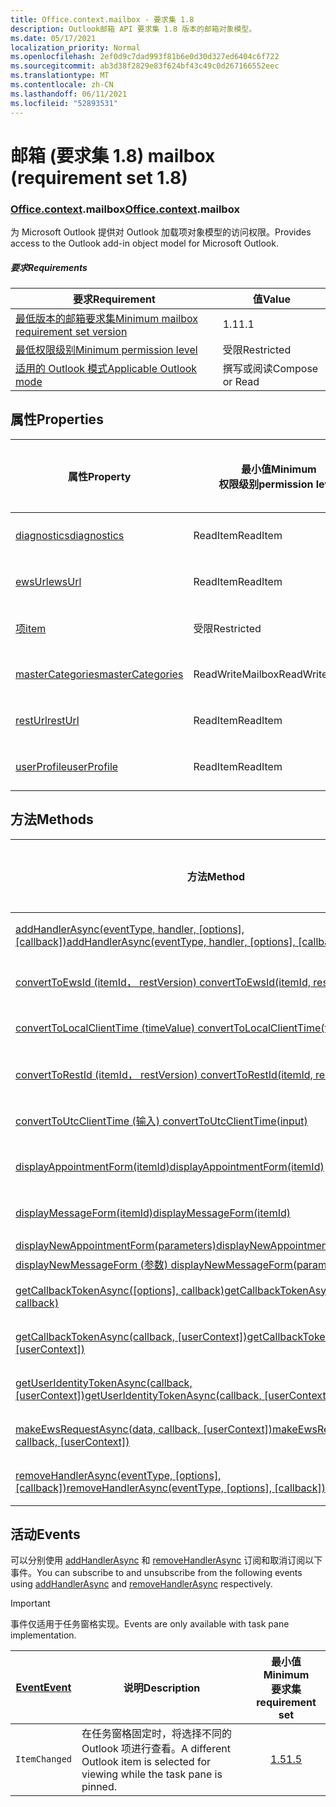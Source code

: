 ```yaml
---
title: Office.context.mailbox - 要求集 1.8
description: Outlook邮箱 API 要求集 1.8 版本的邮箱对象模型。
ms.date: 05/17/2021
localization_priority: Normal
ms.openlocfilehash: 2ef0d9c7dad993f81b6e0d30d327ed6404c6f722
ms.sourcegitcommit: ab3d38f2829e83f624bf43c49c0d267166552eec
ms.translationtype: MT
ms.contentlocale: zh-CN
ms.lasthandoff: 06/11/2021
ms.locfileid: "52893531"
---
```

# <a name="mailbox-requirement-set-18"></a><span data-ttu-id="69758-103">邮箱 (要求集 1.8) </span><span class="sxs-lookup"><span data-stu-id="69758-103">mailbox (requirement set 1.8)</span></span>

### <a name="officecontextmailbox"></a><span data-ttu-id="69758-104">[Office](office.md)[.context](office.context.md).mailbox</span><span class="sxs-lookup"><span data-stu-id="69758-104">[Office](office.md)[.context](office.context.md).mailbox</span></span>

<span data-ttu-id="69758-105">为 Microsoft Outlook 提供对 Outlook 加载项对象模型的访问权限。</span><span class="sxs-lookup"><span data-stu-id="69758-105">Provides access to the Outlook add-in object model for Microsoft Outlook.</span></span>

##### <a name="requirements"></a><span data-ttu-id="69758-106">要求</span><span class="sxs-lookup"><span data-stu-id="69758-106">Requirements</span></span>

|<span data-ttu-id="69758-107">要求</span><span class="sxs-lookup"><span data-stu-id="69758-107">Requirement</span></span>| <span data-ttu-id="69758-108">值</span><span class="sxs-lookup"><span data-stu-id="69758-108">Value</span></span>|
|---|---|
|[<span data-ttu-id="69758-109">最低版本的邮箱要求集</span><span class="sxs-lookup"><span data-stu-id="69758-109">Minimum mailbox requirement set version</span></span>](../../requirement-sets/outlook-api-requirement-sets.md)| <span data-ttu-id="69758-110">1.1</span><span class="sxs-lookup"><span data-stu-id="69758-110">1.1</span></span>|
|[<span data-ttu-id="69758-111">最低权限级别</span><span class="sxs-lookup"><span data-stu-id="69758-111">Minimum permission level</span></span>](../../../outlook/understanding-outlook-add-in-permissions.md)| <span data-ttu-id="69758-112">受限</span><span class="sxs-lookup"><span data-stu-id="69758-112">Restricted</span></span>|
|[<span data-ttu-id="69758-113">适用的 Outlook 模式</span><span class="sxs-lookup"><span data-stu-id="69758-113">Applicable Outlook mode</span></span>](../../../outlook/outlook-add-ins-overview.md#extension-points)| <span data-ttu-id="69758-114">撰写或阅读</span><span class="sxs-lookup"><span data-stu-id="69758-114">Compose or Read</span></span>|

## <a name="properties"></a><span data-ttu-id="69758-115">属性</span><span class="sxs-lookup"><span data-stu-id="69758-115">Properties</span></span>

| <span data-ttu-id="69758-116">属性</span><span class="sxs-lookup"><span data-stu-id="69758-116">Property</span></span> | <span data-ttu-id="69758-117">最小值</span><span class="sxs-lookup"><span data-stu-id="69758-117">Minimum</span></span><br><span data-ttu-id="69758-118">权限级别</span><span class="sxs-lookup"><span data-stu-id="69758-118">permission level</span></span> | <span data-ttu-id="69758-119">模式</span><span class="sxs-lookup"><span data-stu-id="69758-119">Modes</span></span> | <span data-ttu-id="69758-120">返回类型</span><span class="sxs-lookup"><span data-stu-id="69758-120">Return type</span></span> | <span data-ttu-id="69758-121">最小值</span><span class="sxs-lookup"><span data-stu-id="69758-121">Minimum</span></span><br><span data-ttu-id="69758-122">要求集</span><span class="sxs-lookup"><span data-stu-id="69758-122">requirement set</span></span> |
|---|---|---|---|:---:|
| [<span data-ttu-id="69758-123">diagnostics</span><span class="sxs-lookup"><span data-stu-id="69758-123">diagnostics</span></span>](/javascript/api/outlook/office.mailbox?view=outlook-js-1.8&preserve-view=true#diagnostics) | <span data-ttu-id="69758-124">ReadItem</span><span class="sxs-lookup"><span data-stu-id="69758-124">ReadItem</span></span> | <span data-ttu-id="69758-125">撰写</span><span class="sxs-lookup"><span data-stu-id="69758-125">Compose</span></span><br><span data-ttu-id="69758-126">读取</span><span class="sxs-lookup"><span data-stu-id="69758-126">Read</span></span> | [<span data-ttu-id="69758-127">Diagnostics</span><span class="sxs-lookup"><span data-stu-id="69758-127">Diagnostics</span></span>](/javascript/api/outlook/office.diagnostics?view=outlook-js-1.8&preserve-view=true) | [<span data-ttu-id="69758-128">1.1</span><span class="sxs-lookup"><span data-stu-id="69758-128">1.1</span></span>](../requirement-set-1.1/outlook-requirement-set-1.1.md) |
| [<span data-ttu-id="69758-129">ewsUrl</span><span class="sxs-lookup"><span data-stu-id="69758-129">ewsUrl</span></span>](/javascript/api/outlook/office.mailbox?view=outlook-js-1.8&preserve-view=true#ewsurl) | <span data-ttu-id="69758-130">ReadItem</span><span class="sxs-lookup"><span data-stu-id="69758-130">ReadItem</span></span> | <span data-ttu-id="69758-131">撰写</span><span class="sxs-lookup"><span data-stu-id="69758-131">Compose</span></span><br><span data-ttu-id="69758-132">读取</span><span class="sxs-lookup"><span data-stu-id="69758-132">Read</span></span> | <span data-ttu-id="69758-133">String</span><span class="sxs-lookup"><span data-stu-id="69758-133">String</span></span> | [<span data-ttu-id="69758-134">1.1</span><span class="sxs-lookup"><span data-stu-id="69758-134">1.1</span></span>](../requirement-set-1.1/outlook-requirement-set-1.1.md) |
| [<span data-ttu-id="69758-135">项</span><span class="sxs-lookup"><span data-stu-id="69758-135">item</span></span>](office.context.mailbox.item.md) | <span data-ttu-id="69758-136">受限</span><span class="sxs-lookup"><span data-stu-id="69758-136">Restricted</span></span> | <span data-ttu-id="69758-137">撰写</span><span class="sxs-lookup"><span data-stu-id="69758-137">Compose</span></span><br><span data-ttu-id="69758-138">读取</span><span class="sxs-lookup"><span data-stu-id="69758-138">Read</span></span> | [<span data-ttu-id="69758-139">项目</span><span class="sxs-lookup"><span data-stu-id="69758-139">Item</span></span>](/javascript/api/outlook/office.item?view=outlook-js-1.8&preserve-view=true) | [<span data-ttu-id="69758-140">1.1</span><span class="sxs-lookup"><span data-stu-id="69758-140">1.1</span></span>](../requirement-set-1.1/outlook-requirement-set-1.1.md) |
| [<span data-ttu-id="69758-141">masterCategories</span><span class="sxs-lookup"><span data-stu-id="69758-141">masterCategories</span></span>](/javascript/api/outlook/office.mailbox?view=outlook-js-1.8&preserve-view=true#mastercategories) | <span data-ttu-id="69758-142">ReadWriteMailbox</span><span class="sxs-lookup"><span data-stu-id="69758-142">ReadWriteMailbox</span></span> | <span data-ttu-id="69758-143">撰写</span><span class="sxs-lookup"><span data-stu-id="69758-143">Compose</span></span><br><span data-ttu-id="69758-144">读取</span><span class="sxs-lookup"><span data-stu-id="69758-144">Read</span></span> | [<span data-ttu-id="69758-145">MasterCategories</span><span class="sxs-lookup"><span data-stu-id="69758-145">MasterCategories</span></span>](/javascript/api/outlook/office.mastercategories?view=outlook-js-1.8&preserve-view=true) | [<span data-ttu-id="69758-146">1.8</span><span class="sxs-lookup"><span data-stu-id="69758-146">1.8</span></span>](../requirement-set-1.8/outlook-requirement-set-1.8.md) |
| [<span data-ttu-id="69758-147">restUrl</span><span class="sxs-lookup"><span data-stu-id="69758-147">restUrl</span></span>](/javascript/api/outlook/office.mailbox?view=outlook-js-1.8&preserve-view=true#resturl) | <span data-ttu-id="69758-148">ReadItem</span><span class="sxs-lookup"><span data-stu-id="69758-148">ReadItem</span></span> | <span data-ttu-id="69758-149">撰写</span><span class="sxs-lookup"><span data-stu-id="69758-149">Compose</span></span><br><span data-ttu-id="69758-150">读取</span><span class="sxs-lookup"><span data-stu-id="69758-150">Read</span></span> | <span data-ttu-id="69758-151">String</span><span class="sxs-lookup"><span data-stu-id="69758-151">String</span></span> | [<span data-ttu-id="69758-152">1.5</span><span class="sxs-lookup"><span data-stu-id="69758-152">1.5</span></span>](../requirement-set-1.5/outlook-requirement-set-1.5.md) |
| [<span data-ttu-id="69758-153">userProfile</span><span class="sxs-lookup"><span data-stu-id="69758-153">userProfile</span></span>](/javascript/api/outlook/office.mailbox?view=outlook-js-1.8&preserve-view=true#userprofile) | <span data-ttu-id="69758-154">ReadItem</span><span class="sxs-lookup"><span data-stu-id="69758-154">ReadItem</span></span> | <span data-ttu-id="69758-155">撰写</span><span class="sxs-lookup"><span data-stu-id="69758-155">Compose</span></span><br><span data-ttu-id="69758-156">读取</span><span class="sxs-lookup"><span data-stu-id="69758-156">Read</span></span> | [<span data-ttu-id="69758-157">UserProfile</span><span class="sxs-lookup"><span data-stu-id="69758-157">UserProfile</span></span>](/javascript/api/outlook/office.userprofile?view=outlook-js-1.8&preserve-view=true) | [<span data-ttu-id="69758-158">1.1</span><span class="sxs-lookup"><span data-stu-id="69758-158">1.1</span></span>](../requirement-set-1.1/outlook-requirement-set-1.1.md) |

## <a name="methods"></a><span data-ttu-id="69758-159">方法</span><span class="sxs-lookup"><span data-stu-id="69758-159">Methods</span></span>

| <span data-ttu-id="69758-160">方法</span><span class="sxs-lookup"><span data-stu-id="69758-160">Method</span></span> | <span data-ttu-id="69758-161">最小值</span><span class="sxs-lookup"><span data-stu-id="69758-161">Minimum</span></span><br><span data-ttu-id="69758-162">权限级别</span><span class="sxs-lookup"><span data-stu-id="69758-162">permission level</span></span> | <span data-ttu-id="69758-163">模式</span><span class="sxs-lookup"><span data-stu-id="69758-163">Modes</span></span> | <span data-ttu-id="69758-164">最小值</span><span class="sxs-lookup"><span data-stu-id="69758-164">Minimum</span></span><br><span data-ttu-id="69758-165">要求集</span><span class="sxs-lookup"><span data-stu-id="69758-165">requirement set</span></span> |
|---|---|---|:---:|
| <span data-ttu-id="69758-166">[addHandlerAsync(eventType, handler, [options], [callback])](/javascript/api/outlook/office.mailbox?view=outlook-js-1.8&preserve-view=true#addhandlerasync-eventtype--handler--options--callback-)</span><span class="sxs-lookup"><span data-stu-id="69758-166">[addHandlerAsync(eventType, handler, [options], [callback])](/javascript/api/outlook/office.mailbox?view=outlook-js-1.8&preserve-view=true#addhandlerasync-eventtype--handler--options--callback-)</span></span> | <span data-ttu-id="69758-167">ReadItem</span><span class="sxs-lookup"><span data-stu-id="69758-167">ReadItem</span></span> | <span data-ttu-id="69758-168">撰写</span><span class="sxs-lookup"><span data-stu-id="69758-168">Compose</span></span><br><span data-ttu-id="69758-169">读取</span><span class="sxs-lookup"><span data-stu-id="69758-169">Read</span></span> | [<span data-ttu-id="69758-170">1.5</span><span class="sxs-lookup"><span data-stu-id="69758-170">1.5</span></span>](../requirement-set-1.5/outlook-requirement-set-1.5.md) |
| [<span data-ttu-id="69758-171">convertToEwsId (itemId， restVersion) </span><span class="sxs-lookup"><span data-stu-id="69758-171">convertToEwsId(itemId, restVersion)</span></span>](/javascript/api/outlook/office.mailbox?view=outlook-js-1.8&preserve-view=true#converttoewsid-itemid--restversion-) | <span data-ttu-id="69758-172">受限</span><span class="sxs-lookup"><span data-stu-id="69758-172">Restricted</span></span> | <span data-ttu-id="69758-173">撰写</span><span class="sxs-lookup"><span data-stu-id="69758-173">Compose</span></span><br><span data-ttu-id="69758-174">读取</span><span class="sxs-lookup"><span data-stu-id="69758-174">Read</span></span> | [<span data-ttu-id="69758-175">1.3</span><span class="sxs-lookup"><span data-stu-id="69758-175">1.3</span></span>](../requirement-set-1.3/outlook-requirement-set-1.3.md) |
| [<span data-ttu-id="69758-176">convertToLocalClientTime (timeValue) </span><span class="sxs-lookup"><span data-stu-id="69758-176">convertToLocalClientTime(timeValue)</span></span>](/javascript/api/outlook/office.mailbox?view=outlook-js-1.8&preserve-view=true#converttolocalclienttime-timevalue-) | <span data-ttu-id="69758-177">ReadItem</span><span class="sxs-lookup"><span data-stu-id="69758-177">ReadItem</span></span> | <span data-ttu-id="69758-178">撰写</span><span class="sxs-lookup"><span data-stu-id="69758-178">Compose</span></span><br><span data-ttu-id="69758-179">读取</span><span class="sxs-lookup"><span data-stu-id="69758-179">Read</span></span> | [<span data-ttu-id="69758-180">1.1</span><span class="sxs-lookup"><span data-stu-id="69758-180">1.1</span></span>](../requirement-set-1.1/outlook-requirement-set-1.1.md) |
| [<span data-ttu-id="69758-181">convertToRestId (itemId， restVersion) </span><span class="sxs-lookup"><span data-stu-id="69758-181">convertToRestId(itemId, restVersion)</span></span>](/javascript/api/outlook/office.mailbox?view=outlook-js-1.8&preserve-view=true#converttorestid-itemid--restversion-) | <span data-ttu-id="69758-182">受限</span><span class="sxs-lookup"><span data-stu-id="69758-182">Restricted</span></span> | <span data-ttu-id="69758-183">撰写</span><span class="sxs-lookup"><span data-stu-id="69758-183">Compose</span></span><br><span data-ttu-id="69758-184">读取</span><span class="sxs-lookup"><span data-stu-id="69758-184">Read</span></span> | [<span data-ttu-id="69758-185">1.3</span><span class="sxs-lookup"><span data-stu-id="69758-185">1.3</span></span>](../requirement-set-1.3/outlook-requirement-set-1.3.md) |
| [<span data-ttu-id="69758-186">convertToUtcClientTime (输入) </span><span class="sxs-lookup"><span data-stu-id="69758-186">convertToUtcClientTime(input)</span></span>](/javascript/api/outlook/office.mailbox?view=outlook-js-1.8&preserve-view=true#converttoutcclienttime-input-) | <span data-ttu-id="69758-187">ReadItem</span><span class="sxs-lookup"><span data-stu-id="69758-187">ReadItem</span></span> | <span data-ttu-id="69758-188">撰写</span><span class="sxs-lookup"><span data-stu-id="69758-188">Compose</span></span><br><span data-ttu-id="69758-189">读取</span><span class="sxs-lookup"><span data-stu-id="69758-189">Read</span></span> | [<span data-ttu-id="69758-190">1.1</span><span class="sxs-lookup"><span data-stu-id="69758-190">1.1</span></span>](../requirement-set-1.1/outlook-requirement-set-1.1.md) |
| [<span data-ttu-id="69758-191">displayAppointmentForm(itemId)</span><span class="sxs-lookup"><span data-stu-id="69758-191">displayAppointmentForm(itemId)</span></span>](/javascript/api/outlook/office.mailbox?view=outlook-js-1.8&preserve-view=true#displayappointmentform-itemid-) | <span data-ttu-id="69758-192">ReadItem</span><span class="sxs-lookup"><span data-stu-id="69758-192">ReadItem</span></span> | <span data-ttu-id="69758-193">撰写</span><span class="sxs-lookup"><span data-stu-id="69758-193">Compose</span></span><br><span data-ttu-id="69758-194">读取</span><span class="sxs-lookup"><span data-stu-id="69758-194">Read</span></span> | [<span data-ttu-id="69758-195">1.1</span><span class="sxs-lookup"><span data-stu-id="69758-195">1.1</span></span>](../requirement-set-1.1/outlook-requirement-set-1.1.md) |
| [<span data-ttu-id="69758-196">displayMessageForm(itemId)</span><span class="sxs-lookup"><span data-stu-id="69758-196">displayMessageForm(itemId)</span></span>](/javascript/api/outlook/office.mailbox?view=outlook-js-1.8&preserve-view=true#displaymessageform-itemid-) | <span data-ttu-id="69758-197">ReadItem</span><span class="sxs-lookup"><span data-stu-id="69758-197">ReadItem</span></span> | <span data-ttu-id="69758-198">撰写</span><span class="sxs-lookup"><span data-stu-id="69758-198">Compose</span></span><br><span data-ttu-id="69758-199">读取</span><span class="sxs-lookup"><span data-stu-id="69758-199">Read</span></span> | [<span data-ttu-id="69758-200">1.1</span><span class="sxs-lookup"><span data-stu-id="69758-200">1.1</span></span>](../requirement-set-1.1/outlook-requirement-set-1.1.md) |
| [<span data-ttu-id="69758-201">displayNewAppointmentForm(parameters)</span><span class="sxs-lookup"><span data-stu-id="69758-201">displayNewAppointmentForm(parameters)</span></span>](/javascript/api/outlook/office.mailbox?view=outlook-js-1.8&preserve-view=true#displaynewappointmentform-parameters-) | <span data-ttu-id="69758-202">ReadItem</span><span class="sxs-lookup"><span data-stu-id="69758-202">ReadItem</span></span> | <span data-ttu-id="69758-203">读取</span><span class="sxs-lookup"><span data-stu-id="69758-203">Read</span></span> | [<span data-ttu-id="69758-204">1.1</span><span class="sxs-lookup"><span data-stu-id="69758-204">1.1</span></span>](../requirement-set-1.1/outlook-requirement-set-1.1.md) |
| [<span data-ttu-id="69758-205">displayNewMessageForm (参数) </span><span class="sxs-lookup"><span data-stu-id="69758-205">displayNewMessageForm(parameters)</span></span>](/javascript/api/outlook/office.mailbox?view=outlook-js-1.8&preserve-view=true#displaynewmessageform-parameters-) | <span data-ttu-id="69758-206">ReadItem</span><span class="sxs-lookup"><span data-stu-id="69758-206">ReadItem</span></span> | <span data-ttu-id="69758-207">读取</span><span class="sxs-lookup"><span data-stu-id="69758-207">Read</span></span> | [<span data-ttu-id="69758-208">1.6</span><span class="sxs-lookup"><span data-stu-id="69758-208">1.6</span></span>](../requirement-set-1.6/outlook-requirement-set-1.6.md) |
| <span data-ttu-id="69758-209">[getCallbackTokenAsync([options], callback)](/javascript/api/outlook/office.mailbox?view=outlook-js-1.8&preserve-view=true#getcallbacktokenasync-options--callback-)</span><span class="sxs-lookup"><span data-stu-id="69758-209">[getCallbackTokenAsync([options], callback)](/javascript/api/outlook/office.mailbox?view=outlook-js-1.8&preserve-view=true#getcallbacktokenasync-options--callback-)</span></span> | <span data-ttu-id="69758-210">ReadItem</span><span class="sxs-lookup"><span data-stu-id="69758-210">ReadItem</span></span> | <span data-ttu-id="69758-211">撰写</span><span class="sxs-lookup"><span data-stu-id="69758-211">Compose</span></span><br><span data-ttu-id="69758-212">读取</span><span class="sxs-lookup"><span data-stu-id="69758-212">Read</span></span> | [<span data-ttu-id="69758-213">1.5</span><span class="sxs-lookup"><span data-stu-id="69758-213">1.5</span></span>](../requirement-set-1.5/outlook-requirement-set-1.5.md) |
| <span data-ttu-id="69758-214">[getCallbackTokenAsync(callback, [userContext])](/javascript/api/outlook/office.mailbox?view=outlook-js-1.8&preserve-view=true#getcallbacktokenasync-callback--usercontext-)</span><span class="sxs-lookup"><span data-stu-id="69758-214">[getCallbackTokenAsync(callback, [userContext])](/javascript/api/outlook/office.mailbox?view=outlook-js-1.8&preserve-view=true#getcallbacktokenasync-callback--usercontext-)</span></span> | <span data-ttu-id="69758-215">ReadItem</span><span class="sxs-lookup"><span data-stu-id="69758-215">ReadItem</span></span> | <span data-ttu-id="69758-216">撰写</span><span class="sxs-lookup"><span data-stu-id="69758-216">Compose</span></span><br><span data-ttu-id="69758-217">读取</span><span class="sxs-lookup"><span data-stu-id="69758-217">Read</span></span> | [<span data-ttu-id="69758-218">1.3</span><span class="sxs-lookup"><span data-stu-id="69758-218">1.3</span></span>](../requirement-set-1.3/outlook-requirement-set-1.3.md)<br>[<span data-ttu-id="69758-219">1.1</span><span class="sxs-lookup"><span data-stu-id="69758-219">1.1</span></span>](../requirement-set-1.1/outlook-requirement-set-1.1.md) |
| <span data-ttu-id="69758-220">[getUserIdentityTokenAsync(callback, [userContext])](/javascript/api/outlook/office.mailbox?view=outlook-js-1.8&preserve-view=true#getuseridentitytokenasync-callback--usercontext-)</span><span class="sxs-lookup"><span data-stu-id="69758-220">[getUserIdentityTokenAsync(callback, [userContext])](/javascript/api/outlook/office.mailbox?view=outlook-js-1.8&preserve-view=true#getuseridentitytokenasync-callback--usercontext-)</span></span> | <span data-ttu-id="69758-221">ReadItem</span><span class="sxs-lookup"><span data-stu-id="69758-221">ReadItem</span></span> | <span data-ttu-id="69758-222">撰写</span><span class="sxs-lookup"><span data-stu-id="69758-222">Compose</span></span><br><span data-ttu-id="69758-223">读取</span><span class="sxs-lookup"><span data-stu-id="69758-223">Read</span></span> | [<span data-ttu-id="69758-224">1.1</span><span class="sxs-lookup"><span data-stu-id="69758-224">1.1</span></span>](../requirement-set-1.1/outlook-requirement-set-1.1.md) |
| <span data-ttu-id="69758-225">[makeEwsRequestAsync(data, callback, [userContext])](/javascript/api/outlook/office.mailbox?view=outlook-js-1.8&preserve-view=true#makeewsrequestasync-data--callback--usercontext-)</span><span class="sxs-lookup"><span data-stu-id="69758-225">[makeEwsRequestAsync(data, callback, [userContext])](/javascript/api/outlook/office.mailbox?view=outlook-js-1.8&preserve-view=true#makeewsrequestasync-data--callback--usercontext-)</span></span> | <span data-ttu-id="69758-226">ReadWriteMailbox</span><span class="sxs-lookup"><span data-stu-id="69758-226">ReadWriteMailbox</span></span> | <span data-ttu-id="69758-227">撰写</span><span class="sxs-lookup"><span data-stu-id="69758-227">Compose</span></span><br><span data-ttu-id="69758-228">读取</span><span class="sxs-lookup"><span data-stu-id="69758-228">Read</span></span> | [<span data-ttu-id="69758-229">1.1</span><span class="sxs-lookup"><span data-stu-id="69758-229">1.1</span></span>](../requirement-set-1.1/outlook-requirement-set-1.1.md) |
| <span data-ttu-id="69758-230">[removeHandlerAsync(eventType, [options], [callback])](/javascript/api/outlook/office.mailbox?view=outlook-js-1.8&preserve-view=true#removehandlerasync-eventtype--options--callback-)</span><span class="sxs-lookup"><span data-stu-id="69758-230">[removeHandlerAsync(eventType, [options], [callback])](/javascript/api/outlook/office.mailbox?view=outlook-js-1.8&preserve-view=true#removehandlerasync-eventtype--options--callback-)</span></span> | <span data-ttu-id="69758-231">ReadItem</span><span class="sxs-lookup"><span data-stu-id="69758-231">ReadItem</span></span> | <span data-ttu-id="69758-232">撰写</span><span class="sxs-lookup"><span data-stu-id="69758-232">Compose</span></span><br><span data-ttu-id="69758-233">读取</span><span class="sxs-lookup"><span data-stu-id="69758-233">Read</span></span> | [<span data-ttu-id="69758-234">1.5</span><span class="sxs-lookup"><span data-stu-id="69758-234">1.5</span></span>](../requirement-set-1.5/outlook-requirement-set-1.5.md) |

## <a name="events"></a><span data-ttu-id="69758-235">活动</span><span class="sxs-lookup"><span data-stu-id="69758-235">Events</span></span>

<span data-ttu-id="69758-236">可以分别使用 [addHandlerAsync](/javascript/api/outlook/office.mailbox?view=outlook-js-1.8&preserve-view=true#addhandlerasync-eventtype--handler--options--callback-) 和 [removeHandlerAsync](/javascript/api/outlook/office.mailbox?view=outlook-js-1.8&preserve-view=true#removehandlerasync-eventtype--options--callback-) 订阅和取消订阅以下事件。</span><span class="sxs-lookup"><span data-stu-id="69758-236">You can subscribe to and unsubscribe from the following events using [addHandlerAsync](/javascript/api/outlook/office.mailbox?view=outlook-js-1.8&preserve-view=true#addhandlerasync-eventtype--handler--options--callback-) and [removeHandlerAsync](/javascript/api/outlook/office.mailbox?view=outlook-js-1.8&preserve-view=true#removehandlerasync-eventtype--options--callback-) respectively.</span></span>

> [!IMPORTANT]
> <span data-ttu-id="69758-237">事件仅适用于任务窗格实现。</span><span class="sxs-lookup"><span data-stu-id="69758-237">Events are only available with task pane implementation.</span></span>

| [<span data-ttu-id="69758-238">Event</span><span class="sxs-lookup"><span data-stu-id="69758-238">Event</span></span>](/javascript/api/office/office.eventtype) | <span data-ttu-id="69758-239">说明</span><span class="sxs-lookup"><span data-stu-id="69758-239">Description</span></span> | <span data-ttu-id="69758-240">最小值</span><span class="sxs-lookup"><span data-stu-id="69758-240">Minimum</span></span><br><span data-ttu-id="69758-241">要求集</span><span class="sxs-lookup"><span data-stu-id="69758-241">requirement set</span></span> |
|---|---|:---:|
|`ItemChanged`| <span data-ttu-id="69758-242">在任务窗格固定时，将选择不同的 Outlook 项进行查看。</span><span class="sxs-lookup"><span data-stu-id="69758-242">A different Outlook item is selected for viewing while the task pane is pinned.</span></span> | [<span data-ttu-id="69758-243">1.5</span><span class="sxs-lookup"><span data-stu-id="69758-243">1.5</span></span>](../requirement-set-1.5/outlook-requirement-set-1.5.md) |
